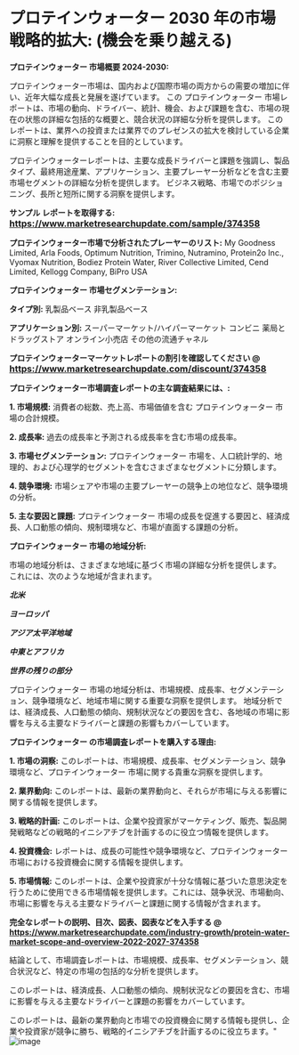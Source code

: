 # プロテインウォーター 2030 年の市場戦略的拡大: (機会を乗り越える)

<strong>プロテインウォーター 市場概要 2024-2030:</strong>

プロテインウォーター市場は、国内および国際市場の両方からの需要の増加に伴い、近年大幅な成長と発展を遂げています。 この プロテインウォーター 市場レポートは、市場の動向、ドライバー、統計、機会、および課題を含む、市場の現在の状態の詳細な包括的な概要と、競合状況の詳細な分析を提供します。 このレポートは、業界への投資または業界でのプレゼンスの拡大を検討している企業に洞察と理解を提供することを目的としています。

プロテインウォーターレポートは、主要な成長ドライバーと課題を強調し、製品タイプ、最終用途産業、アプリケーション、主要プレーヤー分析などを含む主要市場セグメントの詳細な分析を提供します。 ビジネス戦略、市場でのポジショニング、長所と短所に関する洞察を提供します。



<strong>サンプル レポートを取得する: <a href=https://www.marketresearchupdate.com/sample/374358><font size=3 color=#0000ff>https://www.marketresearchupdate.com/sample/374358</font></a></strong>



<strong>プロテインウォーター市場で分析されたプレーヤーのリスト:</strong>
My Goodness Limited, Arla Foods, Optimum Nutrition, Trimino, Nutramino, Protein2o Inc., Vyomax Nutrition, Bodiez Protein Water, River Collective Limited, Cend Limited, Kellogg Company, BiPro USA



<strong>プロテインウォーター 市場セグメンテーション:</strong>



<strong>タイプ別:</strong>
乳製品ベース
非乳製品ベース



<strong>アプリケーション別:</strong>
スーパーマーケット/ハイパーマーケット
コンビニ
薬局とドラッグストア
オンライン小売店
その他の流通チャネル



<strong>プロテインウォーターマーケットレポートの割引を確認してください @ <a href=https://www.marketresearchupdate.com/discount/374358><font size=3 color=#0000ff>https://www.marketresearchupdate.com/discount/374358</font></a></strong>



<strong>プロテインウォーター市場調査レポートの主な調査結果には、:</strong>



<strong>1. 市場規模:</strong> 消費者の総数、売上高、市場価値を含む プロテインウォーター 市場の合計規模。



<strong>2. 成長率:</strong> 過去の成長率と予測される成長率を含む市場の成長率。



<strong>3. 市場セグメンテーション:</strong> プロテインウォーター 市場を、人口統計学的、地理的、および心理学的セグメントを含むさまざまなセグメントに分類します。



<strong>4. 競争環境:</strong> 市場シェアや市場の主要プレーヤーの競争上の地位など、競争環境の分析。



<strong>5. 主な要因と課題:</strong> プロテインウォーター 市場の成長を促進する要因と、経済成長、人口動態の傾向、規制環境など、市場が直面する課題の分析。



<strong>プロテインウォーター 市場の地域分析:</strong>

市場の地域分析は、さまざまな地域に基づく市場の詳細な分析を提供します。 これには、次のような地域が含まれます。

<em>

<strong>北米</strong></em>
<em>

<strong>ヨーロッパ</strong></em>
<em>

<strong>アジア太平洋地域</strong></em>
<em>

<strong>中東とアフリカ</strong></em>
<em>

<strong>世界の残りの部分</strong></em>

プロテインウォーター 市場の地域分析は、市場規模、成長率、セグメンテーション、競争環境など、地域市場に関する重要な洞察を提供します。 地域分析では、経済成長、人口動態の傾向、規制状況などの要因を含む、各地域の市場に影響を与える主要なドライバーと課題の影響もカバーしています。



<strong>プロテインウォーター の市場調査レポートを購入する理由:</strong>



<strong>1. 市場の洞察:</strong> このレポートは、市場規模、成長率、セグメンテーション、競争環境など、プロテインウォーター 市場に関する貴重な洞察を提供します。



<strong>2. 業界動向:</strong> このレポートは、最新の業界動向と、それらが市場に与える影響に関する情報を提供します。



<strong>3. 戦略的計画:</strong> このレポートは、企業や投資家がマーケティング、販売、製品開発戦略などの戦略的イニシアチブを計画するのに役立つ情報を提供します。



<strong>4. 投資機会:</strong> レポートは、成長の可能性や競争環境など、プロテインウォーター 市場における投資機会に関する情報を提供します。



<strong>5. 市場情報:</strong> このレポートは、企業や投資家が十分な情報に基づいた意思決定を行うために使用できる市場情報を提供します。これには、競争状況、市場動向、市場に影響を与える主要なドライバーと課題に関する情報が含まれます。



<strong><b>完全なレポートの説明、目次、図表、図表などを入手する @ <a href=https://www.marketresearchupdate.com/industry-growth/protein-water-market-scope-and-overview-2022-2027-374358>https://www.marketresearchupdate.com/industry-growth/protein-water-market-scope-and-overview-2022-2027-374358</a></b></strong>

結論として、市場調査レポートは、市場規模、成長率、セグメンテーション、競合状況など、特定の市場の包括的な分析を提供します。

このレポートは、経済成長、人口動態の傾向、規制状況などの要因を含む、市場に影響を与える主要なドライバーと課題の影響をカバーしています。

このレポートは、最新の業界動向と市場での投資機会に関する情報も提供し、企業や投資家が競争に勝ち、戦略的イニシアチブを計画するのに役立ちます。"
![image](https://github.com/renukap7961/renukap7961/assets/163852544/ba770b59-15dd-4067-a55b-7768f14ff2e4)
